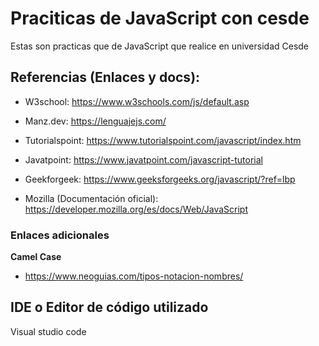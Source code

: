 # Praciticas de JavaScript con cesde

Estas son practicas que de JavaScript que realice en universidad Cesde

## Referencias (Enlaces y docs):

- W3school: https://www.w3schools.com/js/default.asp

- Manz.dev: https://lenguajejs.com/

- Tutorialspoint: https://www.tutorialspoint.com/javascript/index.htm

- Javatpoint: https://www.javatpoint.com/javascript-tutorial

- Geekforgeek: https://www.geeksforgeeks.org/javascript/?ref=lbp

- Mozilla (Documentación oficial): https://developer.mozilla.org/es/docs/Web/JavaScript

### Enlaces adicionales

**Camel Case**

- https://www.neoguias.com/tipos-notacion-nombres/

## IDE o Editor de código utilizado

Visual studio code
